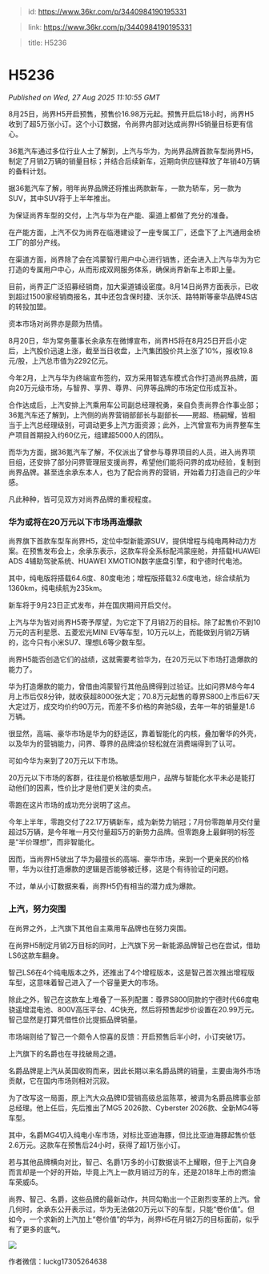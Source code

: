 > id: https://www.36kr.com/p/3440984190195331

> link: https://www.36kr.com/p/3440984190195331

> title: H5236

# H5236
_Published on Wed, 27 Aug 2025 11:10:55 GMT_

8月25日，尚界H5开启预售，预售价16.98万元起。预售开启后18小时，尚界H5收到了超5万张小订。这个小订数据，令尚界内部对达成尚界H5销量目标更有信心。

36氪汽车通过多位行业人士了解到，上汽与华为，为尚界品牌首款车型尚界H5，制定了月销2万辆的销量目标；并结合后续新车，近期向供应链释放了年销40万辆的备料计划。  

据36氪汽车了解，明年尚界品牌还将推出两款新车，一款为轿车，另一款为SUV，其中SUV将于上半年推出。   

为保证尚界车型的交付，上汽与华为在产能、渠道上都做了充分的准备。

在产能方面，上汽不仅为尚界在临港建设了一座专属工厂，还盘下了上汽通用金桥工厂的部分产线。   

在渠道方面，尚界除了会在鸿蒙智行用户中心进行销售，还会进入上汽与华为为它打造的专属用户中心，从而形成双网服务体系，确保尚界新车上市即上量。

目前，尚界正广泛招募经销商，加大渠道铺设密度。8月14日尚界方面表示，已收到超过1500家经销商报名，其中还包含保时捷、沃尔沃、路特斯等豪华品牌4S店的转投加盟。

资本市场对尚界亦是颇为热情。

8月20日，华为常务董事长余承东在微博宣布，尚界H5将在8月25日开启小定后，上汽股价迅速上涨，截至当日收盘，上汽集团股价共上涨了10%，报收19.8元/股，上汽总市值为2292亿元。

今年2月，上汽与华为终端宣布签约，双方采用智选车模式合作打造尚界品牌，面向20万元级市场，与智界、享界、尊界、问界等品牌的市场定位形成互补。

合作达成后，上汽安排上汽乘用车公司副总经理祝勇，亲自负责尚界合作事业部；36氪汽车还了解到，上汽侧的尚界营销部部长与副部长——房超、杨嗣耀，皆相当于上汽总经理级别，可调动更多上汽方面资源；此外，上汽曾宣布为尚界整车生产项目首期投入约60亿元，组建超5000人的团队。

而华为方面，据36氪汽车了解，不仅派出了曾参与尊界项目的人员，进入尚界项目组，还安排了部分问界管理层支援尚界，希望他们能将问界的成功经验，复制到尚界品牌。甚至连余承东本人，也为了配合尚界的营销，开始着力打造自己的少年感。

凡此种种，皆可见双方对尚界品牌的重视程度。

### **华为或将在20万元以下市场再造爆款**

尚界旗下首款车型车尚界H5，定位中型新能源SUV，提供增程与纯电两种动力方案。在预售发布会上，余承东表示，这款车将全系标配鸿蒙座舱，并搭载HUAWEI ADS 4辅助驾驶系统、HUAWEI XMOTION数字底盘引擎，和宁德时代电池。

其中，纯电版将搭载64.6度、80度电池；增程版搭载32.6度电池，综合续航为1360km，纯电续航为235km。

新车将于9月23日正式发布，并在国庆期间开启交付。

上汽与华为皆对尚界H5寄予厚望，为它定下了月销2万的目标。除了起售价不到10万元的吉利星愿、五菱宏光MINI EV等车型，10万元以上，而能做到月销2万辆的，迄今只有小米SU7、理想L6等少数车型。

尚界H5能否创造它们的战绩，这就需要考验华为，在20万元以下市场打造爆款的能力了。

华为打造爆款的能力，曾借由鸿蒙智行其他品牌得到过验证。比如问界M8今年4月上市后仅8分钟，就收获超8000张大定；70.8万元起售的尊界S800上市后67天大定过万，成交均价约90万元，而差不多价格的奔驰S级，去年一年的销量是1.6万辆。

很显然，高端、豪华市场是华为的舒适区，靠着智能化的内核，叠加奢华的外壳，以及华为的营销能力，问界、尊界的品牌溢价轻松就在消费端得到了认可。

可如今华为来到了20万元以下市场。

20万元以下市场的客群，往往是价格敏感型用户，品牌与智能化水平未必是能打动他们的因素，性价比才是他们更关注的卖点。

零跑在这片市场的成功充分说明了这点。

今年上半年，零跑交付了22.17万辆新车，成为新势力销冠；7月份零跑单月交付量超过5万辆，是今年唯一月交付量超5万的新势力品牌。但零跑身上最鲜明的标签是“半价理想”，而非智能化。

因而，当尚界H5驶出了华为最擅长的高端、豪华市场，来到一个更亲民的价格带，华为以往打造爆款的逻辑是否能够被迁移，这是个有待验证的问题。

不过，单从小订数据来看，尚界H5仍有相当的潜力成为爆款。

### **上汽，努力突围**

在尚界之外，上汽旗下其他自主乘用车品牌也在努力突围。

在尚界H5制定月销2万目标的同时，上汽旗下另一新能源品牌智己也在尝试，借助LS6这款车翻身。

智己LS6在4个纯电版本之外，还推出了4个增程版本，这是智己首次推出增程版车型，这意味着智己进入了一个容量更大的市场。

除此之外，智己在这款车上堆叠了一系列配置：尊界S800同款的宁德时代66度电骁遥增混电池、800V高压平台、4C快充，然后将预售起步价设置在20.99万元。智己显然是打算凭借性价比提振品牌销量。

市场端则给了智己一个颇令人惊喜的反馈：开启预售后半小时，小订突破1万。

上汽旗下的名爵也在寻找破局之道。

名爵品牌是上汽从英国收购而来，因此长期以来名爵品牌的销量，主要由海外市场贡献，它在国内市场则相对沉寂。

为了改写这一局面，原上汽大众品牌ID营销高级总监陈萃，被调为名爵品牌事业部总经理。他上任后，先后推出了MG5 2026款、Cyberster 2026款、全新MG4等车型。

其中，名爵MG4切入纯电小车市场，对标比亚迪海豚，但比比亚迪海豚起售价低2.6万元。这款车在预售后24小时，获得了超1万张小订。

若与其他品牌横向对比，智己、名爵1万多的小订数据谈不上耀眼，但于上汽自身而言却是一个好的开始，毕竟上汽上一款月销过万的车，还是2018年上市的燃油车荣威i5。

尚界、智己、名爵，这些品牌的最新动作，共同勾勒出一个正剧烈变革的上汽。曾几何时，余承东公开表示过，华为无法做20万元以下的车型，只能“卷价值”。但如今，一个求新的上汽加上“卷价值”的华为，尚界H5在月销2万的目标面前，似乎有了更多的底气。

![](https://img.36krcdn.com/hsossms/20250827/v2_d8c62f7e47464125b2474ff5a6c85a52@6196343_oswg41870oswg1080oswg335_img_jpeg?x-oss-process=image/quality,q_100/format,jpg/interlace,1)

作者微信：luckg17305264638
